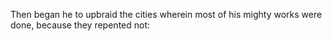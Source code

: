 Then began he to upbraid the cities wherein most of his mighty works were done, because they repented not:
